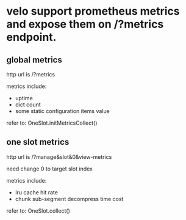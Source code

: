 # velo support prometheus metrics and expose them on /?metrics endpoint.

## global metrics

http url is /?metrics

metrics include:

- uptime
- dict count
- some static configuration items value

refer to: OneSlot.initMetricsCollect()

## one slot metrics

http url is /?manage&slot&0&view-metrics

need change 0 to target slot index

metrics include:

- lru cache hit rate
- chunk sub-segment decompress time cost

refer to: OneSlot.collect()

